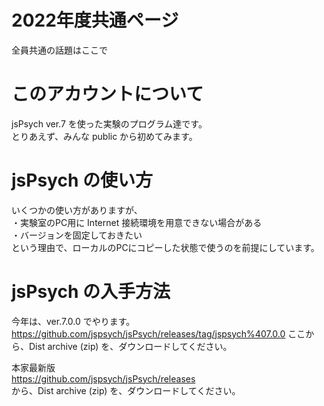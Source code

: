 # 2022年度共通ページ
全員共通の話題はここで

# このアカウントについて
jsPsych ver.7 を使った実験のプログラム達です。  
とりあえず、みんな public から初めてみます。  

# jsPsych の使い方
いくつかの使い方がありますが、  
・実験室のPC用に Internet 接続環境を用意できない場合がある  
・バージョンを固定しておきたい  
という理由で、ローカルのPCにコピーした状態で使うのを前提にしています。

# jsPsych の入手方法
今年は、ver.7.0.0 でやります。
https://github.com/jspsych/jsPsych/releases/tag/jspsych%407.0.0
ここから、Dist archive (zip) を、ダウンロードしてください。  


本家最新版  
https://github.com/jspsych/jsPsych/releases  
から、Dist archive (zip) を、ダウンロードしてください。
